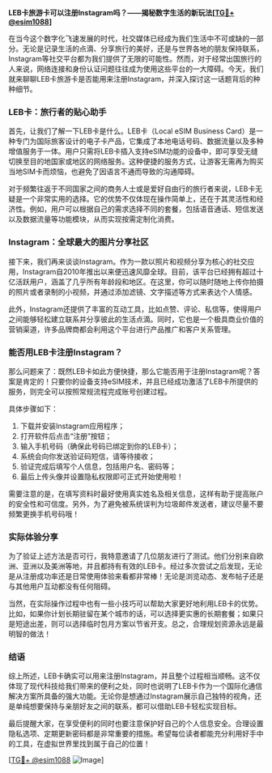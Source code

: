 **LEB卡旅游卡可以注册Instagram吗？——揭秘数字生活的新玩法[[TG💪+ @esim1088](https://t.me/s/esim1088)]**

在当今这个数字化飞速发展的时代，社交媒体已经成为我们生活中不可或缺的一部分。无论是记录生活的点滴、分享旅行的美好，还是与世界各地的朋友保持联系，Instagram等社交平台都为我们提供了无限的可能性。然而，对于经常出国旅行的人来说，网络连接和身份认证问题往往成为使用这些平台的一大障碍。今天，我们就来聊聊LEB卡旅游卡是否能用来注册Instagram，并深入探讨这一话题背后的种种细节。

### LEB卡：旅行者的贴心助手

首先，让我们了解一下LEB卡是什么。LEB卡（Local eSIM Business Card）是一种专门为国际旅客设计的电子卡产品，它集成了本地电话号码、数据流量以及多种增值服务于一体。用户只需将LEB卡插入支持eSIM功能的设备中，即可享受无缝切换至目的地国家或地区的网络服务。这种便捷的服务方式，让游客无需再为购买当地SIM卡而烦恼，也避免了因语言不通而导致的沟通障碍。

对于频繁往返于不同国家之间的商务人士或是爱好自由行的旅行者来说，LEB卡无疑是一个非常实用的选择。它的优势不仅体现在操作简单上，还在于其灵活性和经济性。例如，用户可以根据自己的需求选择不同的套餐，包括语音通话、短信发送以及数据流量等功能模块，从而实现按需定制化消费。

### Instagram：全球最大的图片分享社区

接下来，我们再来谈谈Instagram。作为一款以照片和视频分享为核心的社交应用，Instagram自2010年推出以来便迅速风靡全球。目前，该平台已经拥有超过十亿活跃用户，涵盖了几乎所有年龄段和地区。在这里，你可以随时随地上传你拍摄的照片或者录制的小视频，并通过添加滤镜、文字描述等方式来表达个人情感。

此外，Instagram还提供了丰富的互动工具，比如点赞、评论、私信等，使得用户之间能够轻松建立联系并分享彼此的生活点滴。同时，它也是一个极具商业价值的营销渠道，许多品牌商都会利用这个平台进行产品推广和客户关系管理。

### 能否用LEB卡注册Instagram？

那么问题来了：既然LEB卡如此方便快捷，那么它能否用于注册Instagram呢？答案是肯定的！只要你的设备支持eSIM技术，并且已经成功激活了LEB卡所提供的服务，则完全可以按照常规流程完成账号创建过程。

具体步骤如下：
1. 下载并安装Instagram应用程序；
2. 打开软件后点击“注册”按钮；
3. 输入手机号码（确保此号码已绑定到你的LEB卡）；
4. 系统会向你发送验证码短信，请等待接收；
5. 验证完成后填写个人信息，包括用户名、密码等；
6. 最后上传头像并设置隐私权限即可正式开始使用啦！

需要注意的是，在填写资料时最好使用真实姓名及相关信息，这样有助于提高账户的安全性和可信度。另外，为了避免被系统误判为垃圾邮件发送者，建议尽量不要频繁更换手机号码哦！

### 实际体验分享

为了验证上述方法是否可行，我特意邀请了几位朋友进行了测试。他们分别来自欧洲、亚洲以及美洲等地，并且都持有有效的LEB卡。经过多次尝试之后发现，无论是从注册成功率还是日常使用体验来看都非常棒！无论是浏览动态、发布帖子还是与其他用户互动都没有任何阻碍。

当然，在实际操作过程中也有一些小技巧可以帮助大家更好地利用LEB卡的优势。比如，如果你计划长期驻留在某个城市的话，可以选择更实惠的长期套餐；如果只是短途出差，则可以选择临时包月方案以节省开支。总之，合理规划资源永远是最明智的做法！

### 结语

综上所述，LEB卡确实可以用来注册Instagram，并且整个过程相当顺畅。这不仅体现了现代科技给我们带来的便利之处，同时也说明了LEB卡作为一个国际化通信解决方案所具备的强大功能。无论你是想通过Instagram展示自己独特的视角，还是单纯想要保持与亲朋好友之间的联系，都可以借助LEB卡轻松实现目标。

最后提醒大家，在享受便利的同时也要注意保护好自己的个人信息安全。合理设置隐私选项、定期更新密码都是非常重要的措施。希望每位读者都能充分利用好手中的工具，在虚拟世界里找到属于自己的位置！

[[TG💪+ @esim1088](https://t.me/s/esim1088) ![Image](https://i.postimg.cc/4NQfJmqS/Snipaste-2025-05-13-00-14-12.png)]